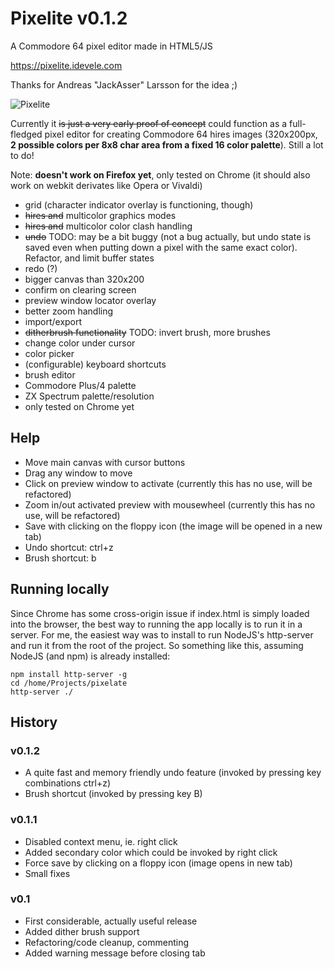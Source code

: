 # Pixelite v0.1.2
A Commodore 64 pixel editor made in HTML5/JS

https://pixelite.idevele.com

Thanks for Andreas "JackAsser" Larsson for the idea ;)

![Pixelite](https://i.imgur.com/ymENzfl.png)

Currently it ~~is just a very early proof of concept~~ could function as a full-fledged pixel editor for creating Commodore 64 hires images (320x200px, **2 possible colors per 8x8 char area from a fixed 16 color palette**). Still a lot to do!

Note: **doesn't work on Firefox yet**, only tested on Chrome (it should also work on webkit derivates like Opera or Vivaldi)

- grid (character indicator overlay is functioning, though)
- ~~hires and~~ multicolor graphics modes
- ~~hires and~~ multicolor color clash handling
- ~~undo~~ TODO: may be a bit buggy (not a bug actually, but undo state is saved even when putting down a pixel with the same exact color). Refactor, and limit buffer states
- redo (?)
- bigger canvas than 320x200
- confirm on clearing screen
- preview window locator overlay
- better zoom handling
- import/export
- ~~ditherbrush functionality~~ TODO: invert brush, more brushes
- change color under cursor
- color picker
- (configurable) keyboard shortcuts
- brush editor
- Commodore Plus/4 palette
- ZX Spectrum palette/resolution
- only tested on Chrome yet

## Help

- Move main canvas with cursor buttons
- Drag any window to move
- Click on preview window to activate (currently this has no use, will be refactored)
- Zoom in/out activated preview with mousewheel (currently this has no use, will be refactored)
- Save with clicking on the floppy icon (the image will be opened in a new tab)
- Undo shortcut: ctrl+z
- Brush shortcut: b

## Running locally

Since Chrome has some cross-origin issue if index.html is simply loaded into the browser, the best way to running the app locally is to run it in a server. For me, the easiest way was to install to run NodeJS's http-server and run it from the root of the project. So something like this, assuming NodeJS (and npm) is already installed:

~~~
npm install http-server -g
cd /home/Projects/pixelate
http-server ./
~~~

## History

### v0.1.2

- A quite fast and memory friendly undo feature (invoked by pressing key combinations ctrl+z)
- Brush shortcut (invoked by pressing key B)

### v0.1.1

- Disabled context menu, ie. right click
- Added secondary color which could be invoked by right click
- Force save by clicking on a floppy icon (image opens in new tab)
- Small fixes

### v0.1

- First considerable, actually useful release
- Added dither brush support
- Refactoring/code cleanup, commenting
- Added warning message before closing tab